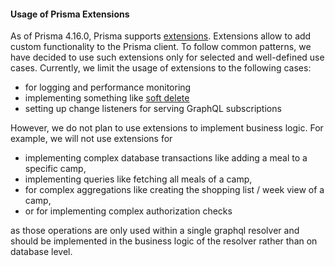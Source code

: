 #### Usage of Prisma Extensions

As of Prisma 4.16.0, Prisma
supports [extensions](https://www.prisma.io/docs/concepts/components/prisma-client/client-extensions). Extensions allow
to add custom functionality to the Prisma
client. To follow common patterns, we have decided to use such extensions only for selected and well-defined use cases.
Currently, we limit the usage of extensions to the following cases:

- for logging and performance monitoring
- implementing something like [soft delete](https://zenstack.dev/blog/prisma-client-extensions#1-soft-delete)
- setting up change listeners for serving GraphQL subscriptions

However, we do not plan to use extensions to implement business logic. For example, we will not use extensions for

- implementing complex database transactions like adding a meal to a specific camp,
- implementing queries like fetching all meals of a camp,
- for complex aggregations like creating the shopping list / week view of a camp,
- or for implementing complex authorization checks

as those operations are only used within a single graphql resolver and should be implemented in the business logic of
the resolver rather than on database level.
